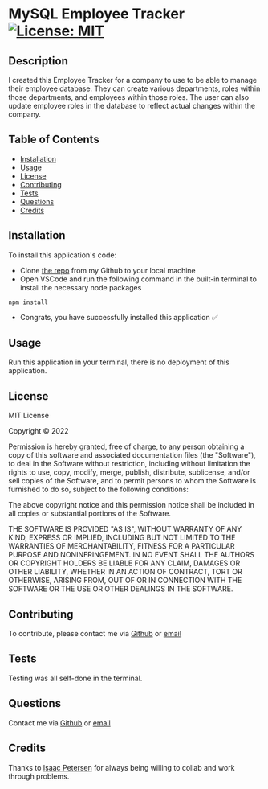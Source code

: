 # MySQL Employee Tracker [![License: MIT](https://img.shields.io/badge/License-MIT-yellow.svg)](https://opensource.org/licenses/MIT)

## Description
I created this Employee Tracker for a company to use to be able to manage their employee database. They can create various departments, roles within those departments, and employees within those roles. The user can also update employee roles in the database to reflect actual changes within the company.

## Table of Contents
- [Installation](#installation)
- [Usage](#usage)
- [License](#license)
- [Contributing](#contributing)
- [Tests](#tests)
- [Questions](#questions)
- [Credits](#credits)

## Installation
      
To install this application's code:
- Clone [the repo](https://github.com/sabhanson/HW12-MySQL-EmployeeTracker) from my Github to your local machine
- Open VSCode and run the following command in the built-in terminal to install the necessary node packages
``` 
npm install
```

- Congrats, you have successfully installed this application  ✅

## Usage
Run this application in your terminal, there is no deployment of this application.

## License
<p>
MIT License

  Copyright &copy; 2022 
  
  Permission is hereby granted, free of charge, to any person obtaining a copy
  of this software and associated documentation files (the "Software"), to deal
  in the Software without restriction, including without limitation the rights
  to use, copy, modify, merge, publish, distribute, sublicense, and/or sell
  copies of the Software, and to permit persons to whom the Software is
  furnished to do so, subject to the following conditions:
  
  The above copyright notice and this permission notice shall be included in all
  copies or substantial portions of the Software.
  
  THE SOFTWARE IS PROVIDED "AS IS", WITHOUT WARRANTY OF ANY KIND, EXPRESS OR
  IMPLIED, INCLUDING BUT NOT LIMITED TO THE WARRANTIES OF MERCHANTABILITY,
  FITNESS FOR A PARTICULAR PURPOSE AND NONINFRINGEMENT. IN NO EVENT SHALL THE
  AUTHORS OR COPYRIGHT HOLDERS BE LIABLE FOR ANY CLAIM, DAMAGES OR OTHER
  LIABILITY, WHETHER IN AN ACTION OF CONTRACT, TORT OR OTHERWISE, ARISING FROM,
  OUT OF OR IN CONNECTION WITH THE SOFTWARE OR THE USE OR OTHER DEALINGS IN THE
  SOFTWARE.

  </p>

## Contributing
To contribute, please contact me via [Github](https://www.github.com/sabhanson) or [email](mailto:sabhanson7@gmail.com)

## Tests
Testing was all self-done in the terminal.

## Questions
Contact me via [Github](https://www.github.com/sabhanson) or [email](mailto:sabhanson7@gmail.com)

## Credits
Thanks to [Isaac Petersen](https://www.github.com/idpetersen) for always being willing to collab and work through problems.
